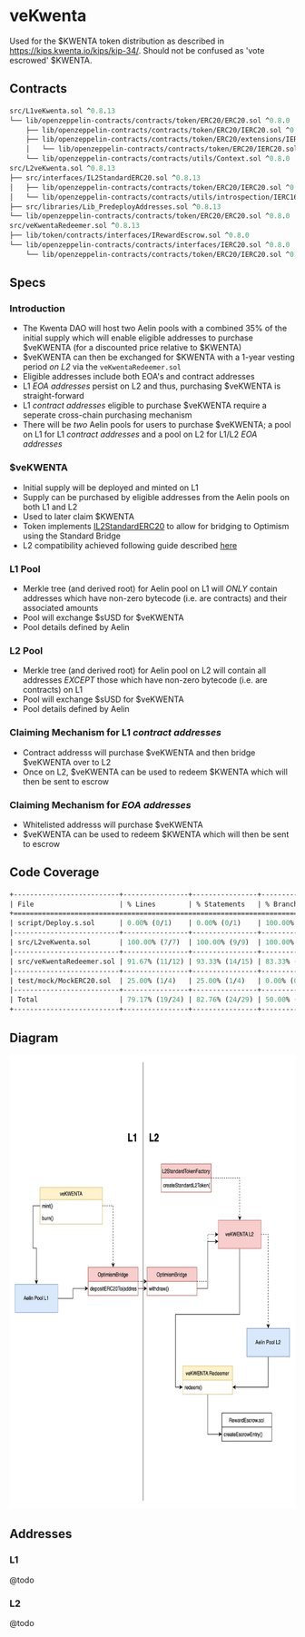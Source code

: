 # veKwenta

Used for the $KWENTA token distribution as described in https://kips.kwenta.io/kips/kip-34/. Should not be confused as 'vote escrowed' $KWENTA.

## Contracts

```ml
src/L1veKwenta.sol ^0.8.13
└── lib/openzeppelin-contracts/contracts/token/ERC20/ERC20.sol ^0.8.0
    ├── lib/openzeppelin-contracts/contracts/token/ERC20/IERC20.sol ^0.8.0
    ├── lib/openzeppelin-contracts/contracts/token/ERC20/extensions/IERC20Metadata.sol ^0.8.0
    │   └── lib/openzeppelin-contracts/contracts/token/ERC20/IERC20.sol ^0.8.0
    └── lib/openzeppelin-contracts/contracts/utils/Context.sol ^0.8.0
src/L2veKwenta.sol ^0.8.13
├── src/interfaces/IL2StandardERC20.sol ^0.8.13
│   ├── lib/openzeppelin-contracts/contracts/token/ERC20/IERC20.sol ^0.8.0
│   └── lib/openzeppelin-contracts/contracts/utils/introspection/IERC165.sol ^0.8.0
├── src/libraries/Lib_PredeployAddresses.sol ^0.8.13
└── lib/openzeppelin-contracts/contracts/token/ERC20/ERC20.sol ^0.8.0
src/veKwentaRedeemer.sol ^0.8.13
├── lib/token/contracts/interfaces/IRewardEscrow.sol ^0.8.0
└── lib/openzeppelin-contracts/contracts/interfaces/IERC20.sol ^0.8.0
    └── lib/openzeppelin-contracts/contracts/token/ERC20/IERC20.sol ^0.8.0
```

## Specs

### Introduction 

* The Kwenta DAO will host two Aelin pools with a combined 35% of the initial supply which will enable eligible addresses to purchase $veKWENTA (for a discounted price relative to $KWENTA)
* $veKWENTA can then be exchanged for $KWENTA with a 1-year vesting period *on L2* via the `veKwentaRedeemer.sol`
* Eligible addresses include both EOA's and contract addresses
* L1 *EOA addresses* persist on L2 and thus, purchasing $veKWENTA is straight-forward 
* L1 *contract addresses* eligible to purchase $veKWENTA require a seperate cross-chain purchasing mechanism
* There will be *two* Aelin pools for users to purchase $veKWENTA; a pool on L1 for L1 *contract addresses* and a pool on L2 for L1/L2 *EOA addresses*

### $veKWENTA

* Initial supply will be deployed and minted on L1
* Supply can be purchased by eligible addresses from the Aelin pools on both L1 and L2
* Used to later claim $KWENTA 
* Token implements [IL2StandardERC20](https://github.com/ethereum-optimism/optimism/blob/develop/packages/contracts/contracts/standards/IL2StandardERC20.sol) to allow for bridging to Optimism using the Standard Bridge
* L2 compatibility achieved following guide described [here](https://github.com/ethereum-optimism/optimism-tutorial/tree/main/standard-bridge-standard-token#deploying-a-standard-token)

### L1 Pool

* Merkle tree (and derived root) for Aelin pool on L1 will *ONLY* contain addresses which have non-zero bytecode (i.e. are contracts) and their associated amounts
* Pool will exchange $sUSD for $veKWENTA
* Pool details defined by Aelin

### L2 Pool

* Merkle tree (and derived root) for Aelin pool on L2 will contain all addresses *EXCEPT* those which have non-zero bytecode (i.e. are contracts) on L1
* Pool will exchange $sUSD for $veKWENTA
* Pool details defined by Aelin

### Claiming Mechanism for L1 *contract addresses*

* Contract addresss will purchase $veKWENTA and then bridge $veKWENTA over to L2
* Once on L2, $veKWENTA can be used to redeem $KWENTA which will then be sent to escrow

### Claiming Mechanism for *EOA addresses*

* Whitelisted addresss will purchase $veKWENTA
* $veKWENTA can be used to redeem $KWENTA which will then be sent to escrow

## Code Coverage
```ml
+--------------------------+----------------+----------------+---------------+---------------+
| File                     | % Lines        | % Statements   | % Branches    | % Funcs       |
+============================================================================================+
| script/Deploy.s.sol      | 0.00% (0/1)    | 0.00% (0/1)    | 100.00% (0/0) | 0.00% (0/2)   |
|--------------------------+----------------+----------------+---------------+---------------|
| src/L2veKwenta.sol       | 100.00% (7/7)  | 100.00% (9/9)  | 100.00% (0/0) | 100.00% (3/3) |
|--------------------------+----------------+----------------+---------------+---------------|
| src/veKwentaRedeemer.sol | 91.67% (11/12) | 93.33% (14/15) | 83.33% (5/6)  | 100.00% (1/1) |
|--------------------------+----------------+----------------+---------------+---------------|
| test/mock/MockERC20.sol  | 25.00% (1/4)   | 25.00% (1/4)   | 0.00% (0/4)   | 33.33% (1/3)  |
|--------------------------+----------------+----------------+---------------+---------------|
| Total                    | 79.17% (19/24) | 82.76% (24/29) | 50.00% (5/10) | 55.56% (5/9)  |
+--------------------------+----------------+----------------+---------------+---------------+
```

## Diagram
<p align="center">
  <img src="/veKWENTA_1.jpg" width="800" height="800" alt="veKwenta"/>
</p>

## Addresses

### L1
@todo
### L2
@todo
